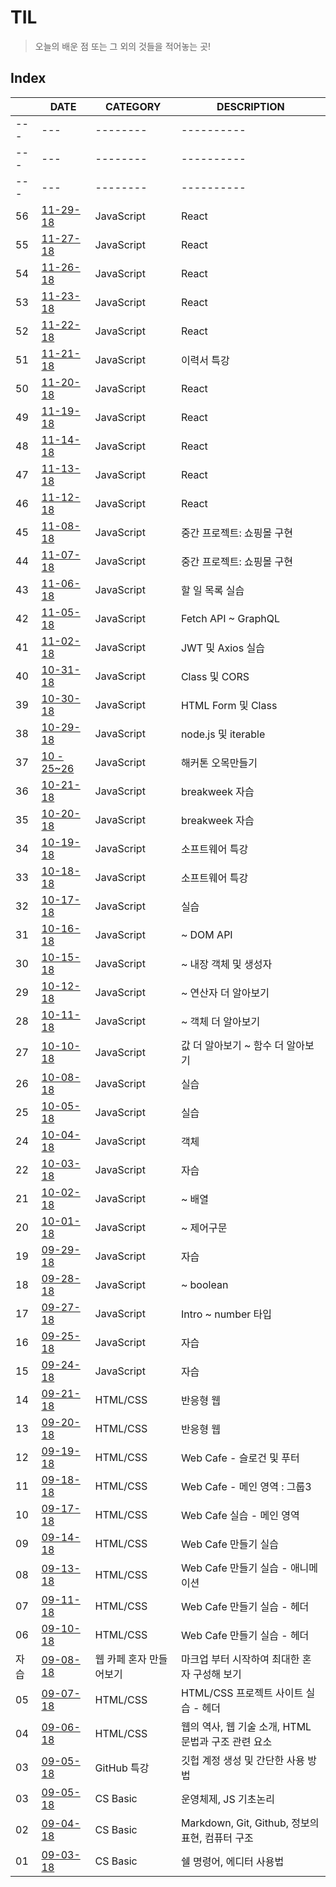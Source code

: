 # TIL
> 오늘의 배운 점 또는 그 외의 것들을 적어놓는 곳!

## Index

|  | DATE | CATEGORY | DESCRIPTION |
| --- | ---  | -------- | ----------  |
| --- | ---  | -------- | ----------  |
| --- | ---  | -------- | ----------  |
| --- | ---  | -------- | ----------  |
| 56 | [11-29-18](JS/week13-11-29-18.md)  | JavaScript |  React  |
| 55 | [11-27-18](JS/week13-11-27-18.md)  | JavaScript |  React  |
| 54 | [11-26-18](JS/week13-11-26-18.md)  | JavaScript |  React  |
| 53 | [11-23-18](JS/week12-11-23-18.md)  | JavaScript |  React  |
| 52 | [11-22-18](JS/week12-11-22-18.md)  | JavaScript |  React  |
| 51 | [11-21-18](JS/week12-11-21-18.md)  | JavaScript |  이력서 특강  |
| 50 | [11-20-18](JS/week12-11-20-18.md)  | JavaScript |  React  |
| 49 | [11-19-18](JS/week12-11-19-18.md)  | JavaScript |  React  |
| 48 | [11-14-18](JS/week11-11-14-18.md)  | JavaScript |  React  |
| 47 | [11-13-18](JS/week11-11-13-18.md)  | JavaScript |  React  |
| 46 | [11-12-18](JS/week11-11-12-18.md)  | JavaScript |  React  |
| 45 | [11-08-18](JS/week10-11-08-18.md)  | JavaScript | 중간 프로젝트: 쇼핑몰 구현  |
| 44 | [11-07-18](JS/week10-11-07-18.md)  | JavaScript | 중간 프로젝트: 쇼핑몰 구현  |
| 43 | [11-06-18](JS/week10-11-06-18.md)  | JavaScript | 할 일 목록 실습  |
| 42 | [11-05-18](JS/week10-11-05-18.md)  | JavaScript | Fetch API ~ GraphQL  |
| 41 | [11-02-18](JS/week09-11-02-18.md)  | JavaScript | JWT 및 Axios 실습  |
| 40 | [10-31-18](JS/week09-10-31-18.md)  | JavaScript | Class 및 CORS |
| 39 | [10-30-18](JS/week09-10-30-18.md)  | JavaScript |  HTML Form 및 Class |
| 38 | [10-29-18](JS/week09-10-29-18.md)  | JavaScript |  node.js 및 iterable |
| 37 | [10 - 25~26](JS/week08-10-25-18.md)  | JavaScript |  해커톤 오목만들기 | 
| 36 | [10-21-18](JS/week08-10-21-18.md)  | JavaScript |  breakweek 자습 |
| 35 | [10-20-18](JS/week08-10-20-18.md)  | JavaScript |  breakweek 자습 |
| 34 | [10-19-18](JS/week07-10-19-18.md)  | JavaScript | 소프트웨어 특강 |
| 33 | [10-18-18](JS/week07-10-18-18.md)  | JavaScript | 소프트웨어 특강 |
| 32 | [10-17-18](JS/week07-10-17-18.md)  | JavaScript | 실습 |
| 31 | [10-16-18](JS/week07-10-16-18.md)  | JavaScript | ~ DOM API |
| 30 | [10-15-18](JS/week07-10-15-18.md)  | JavaScript | ~ 내장 객체 및 생성자 |
| 29 | [10-12-18](JS/week06-10-12-18.md)  | JavaScript |  ~ 연산자 더 알아보기|
| 28 | [10-11-18](JS/week06-10-11-18.md)  | JavaScript |  ~ 객체 더 알아보기|
| 27 | [10-10-18](JS/week06-10-10-18.md)  | JavaScript | 값 더 알아보기 ~ 함수 더 알아보기  |
| 26 | [10-08-18](JS/week65-10-08-18.md)  | JavaScript | 실습 |
| 25 | [10-05-18](JS/week05-10-05-18.md)  | JavaScript | 실습 |
| 24 | [10-04-18](JS/week05-10-04-18.md)  | JavaScript | 객체 |
| 22 | [10-03-18](JS/week05-10-03-18.md)  | JavaScript |  자습  |
| 21 | [10-02-18](JS/week05-10-02-18.md)  | JavaScript | ~ 배열  | 
| 20 | [10-01-18](JS/week05-10-01-18.md)  | JavaScript | ~ 제어구문  | 
| 19 | [09-29-18](JS/week04-09-29-18.md)  | JavaScript |  자습  | 
| 18 | [09-28-18](JS/week04-09-28-18.md)  | JavaScript | ~ boolean  | 
| 17 | [09-27-18](JS/week04-09-27-18.md)  | JavaScript |  Intro ~ number 타입  | 
| 16 | [09-25-18](JS/week04-09-25-18.md)  | JavaScript |  자습  | 
| 15 | [09-24-18](JS/week04-09-24-18.md)  | JavaScript |  자습  | 
| 14 | [09-21-18](HTML_CSS/week03-09-21-18.md)  | HTML/CSS | 반응형 웹  | 
| 13 | [09-20-18](HTML_CSS/week03-09-20-18.md)  | HTML/CSS | 반응형 웹  | 
| 12 | [09-19-18](HTML_CSS/week03-09-19-18.md) | HTML/CSS | Web Cafe - 슬로건 및 푸터 |
| 11 | [09-18-18](HTML_CSS/week03-09-18-18.md) | HTML/CSS | Web Cafe - 메인 영역 : 그룹3|
| 10 | [09-17-18](HTML_CSS/week03-09-17-18.md) | HTML/CSS | Web Cafe 실습 - 메인 영역 |
| 09 | [09-14-18](HTML_CSS/week02-09-14-18.md) | HTML/CSS | Web Cafe 만들기 실습 |
| 08 | [09-13-18](HTML_CSS/week02-09-13-18.md) | HTML/CSS | Web Cafe 만들기 실습 - 애니메이션 |
| 07 | [09-11-18](HTML_CSS/week02-09-11-18.md) | HTML/CSS | Web Cafe 만들기 실습 - 헤더 |
| 06 | [09-10-18](HTML_CSS/week02-09-10-18.md) | HTML/CSS | Web Cafe 만들기 실습 - 헤더 |
| 자습 | [09-08-18](study-hall/offdays-work/09-08-18.md) | 웹 카페 혼자 만들어보기 | 마크업 부터 시작하여 최대한 혼자 구성해 보기 |
| 05 | [09-07-18](HTML_CSS/week01-09-07-18.md) | HTML/CSS  | HTML/CSS 프로젝트 사이트 실습 - 헤더|
| 04 | [09-06-18](HTML_CSS/week01-09-06-18.md) | HTML/CSS  | 웹의 역사, 웹 기술 소개, HTML 문법과 구조 관련 요소 |
| 03 | [09-05-18](Github_class/github_class.md) | GitHub 특강 | 깃헙 계정 생성 및 간단한 사용 방법 |
| 03 | [09-05-18](CS_Basic/week01-09-05-18.md) | CS Basic | 운영체제, JS 기초논리 |
| 02 | [09-04-18](CS_Basic/week01-09-04-18.md) | CS Basic | Markdown, Git, Github, 정보의 표현, 컴퓨터 구조 |
| 01 | [09-03-18](CS_Basic/week01-09-03-18.md) | CS Basic | 쉘 명령어, 에디터 사용법 |





  


    
